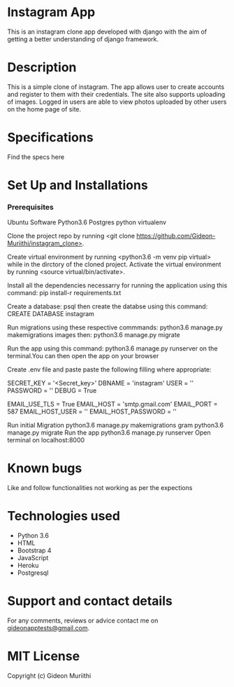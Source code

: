 # Instagram App
This is an instagram clone app developed with django with the aim of getting a better understanding of django framework.

# Description
This is a simple clone of instagram. The app allows user to create accounts and register to them with their credentials. The site also supports uploading of images. Logged in users are able to view photos uploaded by other users on the home page of site.

# Specifications
Find the specs here

# Set Up and Installations
### Prerequisites
Ubuntu Software
Python3.6
Postgres
python virtualenv

Clone the project repo by running <git clone https://github.com/Gideon-Muriithi/instagram_clone>.

Create virtual environment by running <python3.6 -m venv pip virtual> while in the dirctory of the cloned project. Activate the virtual environment by running <source virtual/bin/activate>.

Install all the dependencies necessarry for running the application using this command: pip install-r requirements.txt

Create a database: psql then create the databse using this command: CREATE DATABASE instagram

Run migrations using these respective commmands: python3.6 manage.py makemigrations images then: python3.6 manage.py migrate

Run the app using this command: python3.6 manage.py runserver on the terminal.You can then open the app on your browser

Create .env file and paste paste the following filling where appropriate:

SECRET_KEY = '<Secret_key>'
DBNAME = 'instagram'
USER = '<Username>'
PASSWORD = '<password>'
DEBUG = True

EMAIL_USE_TLS = True
EMAIL_HOST = 'smtp.gmail.com'
EMAIL_PORT = 587
EMAIL_HOST_USER = '<your-email>'
EMAIL_HOST_PASSWORD = '<your-password>'

Run initial Migration
python3.6 manage.py makemigrations gram
python3.6 manage.py migrate
Run the app
python3.6 manage.py runserver
Open terminal on localhost:8000

# Known bugs
Like and follow functionalities not working as per the expections

# Technologies used
- Python 3.6
- HTML
- Bootstrap 4
- JavaScript
- Heroku
- Postgresql

# Support and contact details
For any comments, reviews or advice contact me on gideonapptests@gmail.com.

# MIT License
Copyright (c) Gideon Muriithi